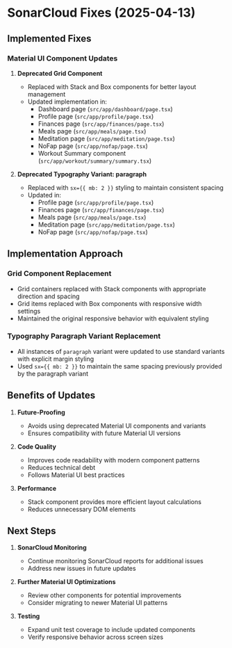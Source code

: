 # SonarCloud Fixes (2025-04-13)

## Implemented Fixes

### Material UI Component Updates

1. **Deprecated Grid Component**

   - Replaced with Stack and Box components for better layout management
   - Updated implementation in:
     - Dashboard page (`src/app/dashboard/page.tsx`)
     - Profile page (`src/app/profile/page.tsx`)
     - Finances page (`src/app/finances/page.tsx`)
     - Meals page (`src/app/meals/page.tsx`)
     - Meditation page (`src/app/meditation/page.tsx`)
     - NoFap page (`src/app/nofap/page.tsx`)
     - Workout Summary component (`src/app/workout/summary/summary.tsx`)

2. **Deprecated Typography Variant: paragraph**
   - Replaced with `sx={{ mb: 2 }}` styling to maintain consistent spacing
   - Updated in:
     - Profile page (`src/app/profile/page.tsx`)
     - Finances page (`src/app/finances/page.tsx`)
     - Meals page (`src/app/meals/page.tsx`)
     - Meditation page (`src/app/meditation/page.tsx`)
     - NoFap page (`src/app/nofap/page.tsx`)

## Implementation Approach

### Grid Component Replacement

- Grid containers replaced with Stack components with appropriate direction and spacing
- Grid items replaced with Box components with responsive width settings
- Maintained the original responsive behavior with equivalent styling

### Typography Paragraph Variant Replacement

- All instances of `paragraph` variant were updated to use standard variants with explicit margin styling
- Used `sx={{ mb: 2 }}` to maintain the same spacing previously provided by the paragraph variant

## Benefits of Updates

1. **Future-Proofing**

   - Avoids using deprecated Material UI components and variants
   - Ensures compatibility with future Material UI versions

2. **Code Quality**

   - Improves code readability with modern component patterns
   - Reduces technical debt
   - Follows Material UI best practices

3. **Performance**
   - Stack component provides more efficient layout calculations
   - Reduces unnecessary DOM elements

## Next Steps

1. **SonarCloud Monitoring**

   - Continue monitoring SonarCloud reports for additional issues
   - Address new issues in future updates

2. **Further Material UI Optimizations**

   - Review other components for potential improvements
   - Consider migrating to newer Material UI patterns

3. **Testing**
   - Expand unit test coverage to include updated components
   - Verify responsive behavior across screen sizes
